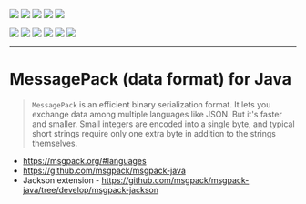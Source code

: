 ![](https://img.shields.io/badge/language-java-blue)
![](https://img.shields.io/badge/technology-messagepack-blue)
![](https://img.shields.io/badge/development%20year-2020-orange)
![](https://img.shields.io/badge/contributor-shijian%20su-purple)
![](https://img.shields.io/badge/license-MIT-lightgrey)

![](https://img.shields.io/github/languages/top/shijiansu/interchange-messagepack-java)
![](https://img.shields.io/github/languages/count/shijiansu/interchange-messagepack-java)
![](https://img.shields.io/github/languages/code-size/shijiansu/interchange-messagepack-java)
![](https://img.shields.io/github/repo-size/shijiansu/interchange-messagepack-java)
![](https://img.shields.io/github/last-commit/shijiansu/interchange-messagepack-java?color=red)
![](https://github.com/shijiansu/interchange-messagepack-java/workflows/ci%20build/badge.svg)

--------------------------------------------------------------------------------

# MessagePack (data format) for Java

> `MessagePack` is an efficient binary serialization format. It lets you exchange data among multiple languages like JSON. But it's faster and smaller. Small integers are encoded into a single byte, and typical short strings require only one extra byte in addition to the strings themselves.

- https://msgpack.org/#languages
- https://github.com/msgpack/msgpack-java
- Jackson extension - https://github.com/msgpack/msgpack-java/tree/develop/msgpack-jackson
